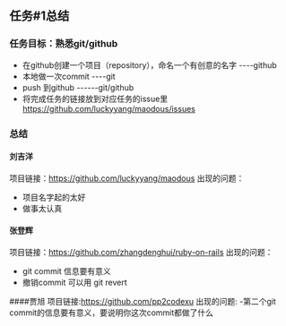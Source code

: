 ## 任务#1总结
### 任务目标：熟悉git/github
- 在github创建一个项目（repository），命名一个有创意的名字 ----github
- 本地做一次commit ----git
- push 到github ------git/github
- 将完成任务的链接放到对应任务的issue里 https://github.com/luckyyang/maodous/issues

### 总结

#### 刘吉洋
项目链接：https://github.com/luckyyang/maodous
出现的问题：
- 项目名字起的太好
- 做事太认真

#### 张登辉
项目链接：https://github.com/zhangdenghui/ruby-on-rails
出现的问题：
- git commit 信息要有意义
- 撤销commit 可以用 git revert

####贾旭
项目链接:https://github.com/pp2codexu
出现的问题:
-第二个git commit的信息要有意义，要说明你这次commit都做了什么

